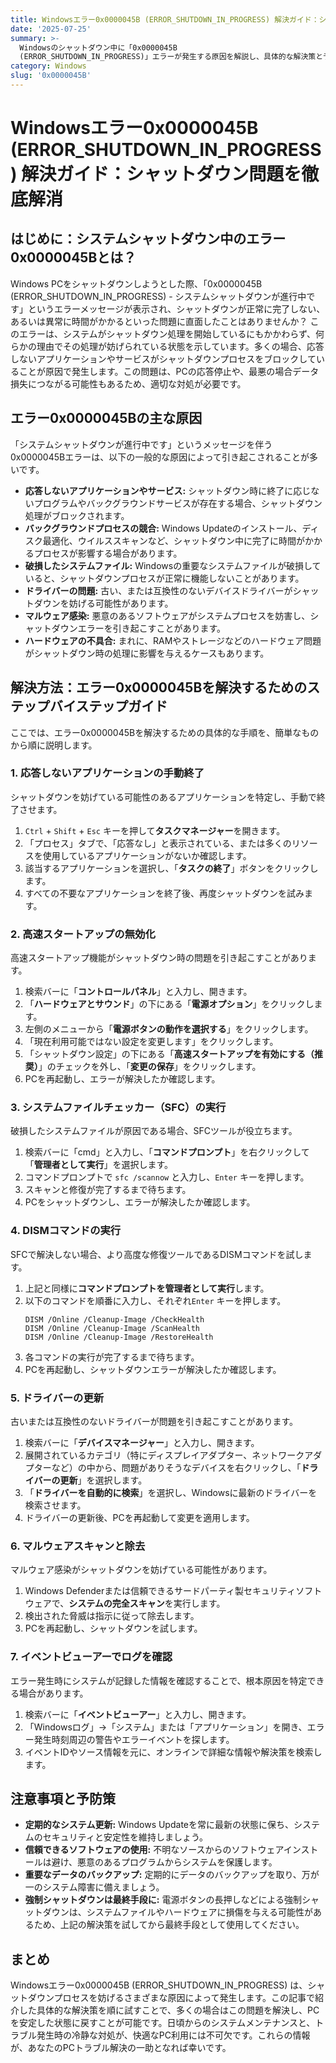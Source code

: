 ```yaml
---
title: Windowsエラー0x0000045B (ERROR_SHUTDOWN_IN_PROGRESS) 解決ガイド：シャットダウン問題を徹底解消
date: '2025-07-25'
summary: >-
  Windowsのシャットダウン中に「0x0000045B
  (ERROR_SHUTDOWN_IN_PROGRESS)」エラーが発生する原因を解説し、具体的な解決策と予防策を分かりやすくご紹介します。
category: Windows
slug: '0x0000045B'
---
```


# Windowsエラー0x0000045B (ERROR_SHUTDOWN_IN_PROGRESS) 解決ガイド：シャットダウン問題を徹底解消

## はじめに：システムシャットダウン中のエラー0x0000045Bとは？

Windows PCをシャットダウンしようとした際、「0x0000045B (ERROR_SHUTDOWN_IN_PROGRESS) - システムシャットダウンが進行中です」というエラーメッセージが表示され、シャットダウンが正常に完了しない、あるいは異常に時間がかかるといった問題に直面したことはありませんか？ このエラーは、システムがシャットダウン処理を開始しているにもかかわらず、何らかの理由でその処理が妨げられている状態を示しています。多くの場合、応答しないアプリケーションやサービスがシャットダウンプロセスをブロックしていることが原因で発生します。この問題は、PCの応答停止や、最悪の場合データ損失につながる可能性もあるため、適切な対処が必要です。

## エラー0x0000045Bの主な原因

「システムシャットダウンが進行中です」というメッセージを伴う0x0000045Bエラーは、以下の一般的な原因によって引き起こされることが多いです。

*   **応答しないアプリケーションやサービス:** シャットダウン時に終了に応じないプログラムやバックグラウンドサービスが存在する場合、シャットダウン処理がブロックされます。
*   **バックグラウンドプロセスの競合:** Windows Updateのインストール、ディスク最適化、ウイルススキャンなど、シャットダウン中に完了に時間がかかるプロセスが影響する場合があります。
*   **破損したシステムファイル:** Windowsの重要なシステムファイルが破損していると、シャットダウンプロセスが正常に機能しないことがあります。
*   **ドライバーの問題:** 古い、または互換性のないデバイスドライバーがシャットダウンを妨げる可能性があります。
*   **マルウェア感染:** 悪意のあるソフトウェアがシステムプロセスを妨害し、シャットダウンエラーを引き起こすことがあります。
*   **ハードウェアの不具合:** まれに、RAMやストレージなどのハードウェア問題がシャットダウン時の処理に影響を与えるケースもあります。

## 解決方法：エラー0x0000045Bを解決するためのステップバイステップガイド

ここでは、エラー0x0000045Bを解決するための具体的な手順を、簡単なものから順に説明します。

### 1. 応答しないアプリケーションの手動終了

シャットダウンを妨げている可能性のあるアプリケーションを特定し、手動で終了させます。

1.  `Ctrl` + `Shift` + `Esc` キーを押して**タスクマネージャー**を開きます。
2.  「プロセス」タブで、「応答なし」と表示されている、または多くのリソースを使用しているアプリケーションがないか確認します。
3.  該当するアプリケーションを選択し、「**タスクの終了**」ボタンをクリックします。
4.  すべての不要なアプリケーションを終了後、再度シャットダウンを試みます。

### 2. 高速スタートアップの無効化

高速スタートアップ機能がシャットダウン時の問題を引き起こすことがあります。

1.  検索バーに「**コントロールパネル**」と入力し、開きます。
2.  「**ハードウェアとサウンド**」の下にある「**電源オプション**」をクリックします。
3.  左側のメニューから「**電源ボタンの動作を選択する**」をクリックします。
4.  「現在利用可能ではない設定を変更します」をクリックします。
5.  「シャットダウン設定」の下にある「**高速スタートアップを有効にする（推奨）**」のチェックを外し、「**変更の保存**」をクリックします。
6.  PCを再起動し、エラーが解決したか確認します。

### 3. システムファイルチェッカー（SFC）の実行

破損したシステムファイルが原因である場合、SFCツールが役立ちます。

1.  検索バーに「cmd」と入力し、「**コマンドプロンプト**」を右クリックして「**管理者として実行**」を選択します。
2.  コマンドプロンプトで `sfc /scannow` と入力し、`Enter` キーを押します。
3.  スキャンと修復が完了するまで待ちます。
4.  PCをシャットダウンし、エラーが解決したか確認します。

### 4. DISMコマンドの実行

SFCで解決しない場合、より高度な修復ツールであるDISMコマンドを試します。

1.  上記と同様に**コマンドプロンプトを管理者として実行**します。
2.  以下のコマンドを順番に入力し、それぞれ`Enter` キーを押します。
    ```
    DISM /Online /Cleanup-Image /CheckHealth
    DISM /Online /Cleanup-Image /ScanHealth
    DISM /Online /Cleanup-Image /RestoreHealth
    ```
3.  各コマンドの実行が完了するまで待ちます。
4.  PCを再起動し、シャットダウンエラーが解決したか確認します。

### 5. ドライバーの更新

古いまたは互換性のないドライバーが問題を引き起こすことがあります。

1.  検索バーに「**デバイスマネージャー**」と入力し、開きます。
2.  展開されているカテゴリ（特にディスプレイアダプター、ネットワークアダプターなど）の中から、問題がありそうなデバイスを右クリックし、「**ドライバーの更新**」を選択します。
3.  「**ドライバーを自動的に検索**」を選択し、Windowsに最新のドライバーを検索させます。
4.  ドライバーの更新後、PCを再起動して変更を適用します。

### 6. マルウェアスキャンと除去

マルウェア感染がシャットダウンを妨げている可能性があります。

1.  Windows Defenderまたは信頼できるサードパーティ製セキュリティソフトウェアで、**システムの完全スキャン**を実行します。
2.  検出された脅威は指示に従って除去します。
3.  PCを再起動し、シャットダウンを試します。

### 7. イベントビューアーでログを確認

エラー発生時にシステムが記録した情報を確認することで、根本原因を特定できる場合があります。

1.  検索バーに「**イベントビューアー**」と入力し、開きます。
2.  「Windowsログ」->「システム」または「アプリケーション」を開き、エラー発生時刻周辺の警告やエラーイベントを探します。
3.  イベントIDやソース情報を元に、オンラインで詳細な情報や解決策を検索します。

## 注意事項と予防策

*   **定期的なシステム更新:** Windows Updateを常に最新の状態に保ち、システムのセキュリティと安定性を維持しましょう。
*   **信頼できるソフトウェアの使用:** 不明なソースからのソフトウェアインストールは避け、悪意のあるプログラムからシステムを保護します。
*   **重要なデータのバックアップ:** 定期的にデータのバックアップを取り、万が一のシステム障害に備えましょう。
*   **強制シャットダウンは最終手段に:** 電源ボタンの長押しなどによる強制シャットダウンは、システムファイルやハードウェアに損傷を与える可能性があるため、上記の解決策を試してから最終手段として使用してください。

## まとめ

Windowsエラー0x0000045B (ERROR_SHUTDOWN_IN_PROGRESS) は、シャットダウンプロセスを妨げるさまざまな原因によって発生します。この記事で紹介した具体的な解決策を順に試すことで、多くの場合はこの問題を解決し、PCを安定した状態に戻すことが可能です。日頃からのシステムメンテナンスと、トラブル発生時の冷静な対処が、快適なPC利用には不可欠です。これらの情報が、あなたのPCトラブル解決の一助となれば幸いです。
